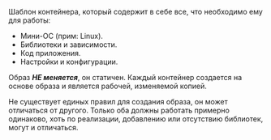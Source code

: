 Шаблон контейнера, который содержит в себе все, что необходимо ему для работы:
- Мини-ОС (прим: Linux).
- Библиотеки и зависимости.
- Код приложения.
- Настройки и конфигурации.

Образ ***НЕ меняется***, он статичен. Каждый контейнер создается на основе образа и является рабочей, изменяемой копией.

Не существует единых правил для создания образа, он может отличаться от другого. Только оба должны работать примерно одинаково, хоть по реализации, добавлению или отсутствию библиотек, могут и отличаться.